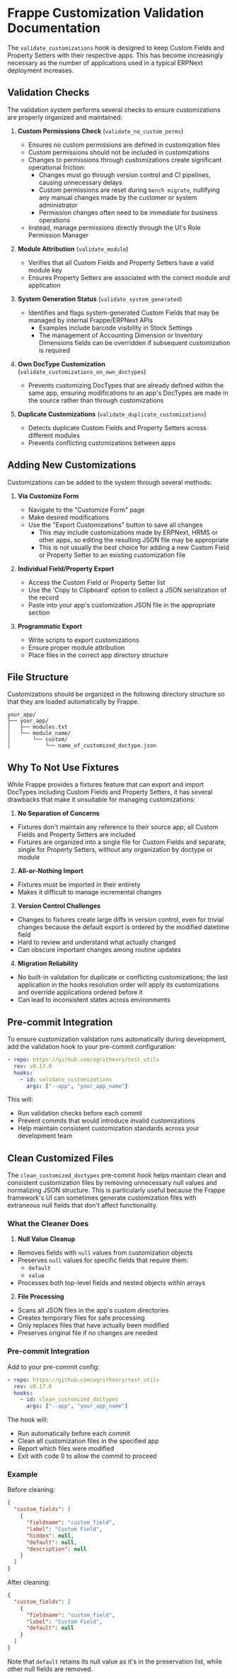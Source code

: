 # Frappe Customization Validation Documentation

The `validate_customizations` hook is designed to keep Custom Fields and Property Setters with their respective apps. This has become increasingly necessary as the number of applications used in a typical ERPNext deployment increases.

## Validation Checks

The validation system performs several checks to ensure customizations are properly organized and maintained:

1. **Custom Permissions Check** (`validate_no_custom_perms`)
   - Ensures no custom permissions are defined in customization files
   - Custom permissions should not be included in customizations
   - Changes to permissions through customizations create significant operational friction:
     - Changes must go through version control and CI pipelines, causing unnecessary delays
     - Custom permissions are reset during `bench migrate`, nullifying any manual changes made by the customer or system administrator
     - Permission changes often need to be immediate for business operations
   - Instead, manage permissions directly through the UI's Role Permission Manager

2. **Module Attribution** (`validate_module`)
   - Verifies that all Custom Fields and Property Setters have a valid module key
   - Ensures Property Setters are associated with the correct module and application

3. **System Generation Status** (`validate_system_generated`)
   - Identifies and flags system-generated Custom Fields that may be managed by internal Frappe/ERPNext APIs
     - Examples include barcode visibility in Stock Settings
     - The management of Accounting Dimension or Inventory Dimensions fields can be overridden if subsequent customization is required

4. **Own DocType Customization** (`validate_customizations_on_own_doctypes`)
   - Prevents customizing DocTypes that are already defined within the same app, ensuring modifications to an app's DocTypes are made in the source rather than through customizations

5. **Duplicate Customizations** (`validate_duplicate_customizations`)
   - Detects duplicate Custom Fields and Property Setters across different modules
   - Prevents conflicting customizations between apps

## Adding New Customizations

Customizations can be added to the system through several methods:

1. **Via Customize Form**
   - Navigate to the "Customize Form" page
   - Make desired modifications
   - Use the "Export Customizations" button to save all changes
     - This may include customizations made by ERPNext, HRMS or other apps, so editing the resulting JSON file may be appropriate
     - This is not usually the best choice for adding a new Custom Field or Property Setter to an existing customization file

2. **Individual Field/Property Export**
   - Access the Custom Field or Property Setter list
   - Use the 'Copy to Clipboard' option to collect a JSON serialization of the record
   - Paste into your app's customization JSON file in the appropriate section

3. **Programmatic Export**
   - Write scripts to export customizations
   - Ensure proper module attribution
   - Place files in the correct app directory structure

## File Structure

Customizations should be organized in the following directory structure so that they are loaded automatically by Frappe.

```
your_app/
├── your_app/
│   ├── modules.txt
│   └── module_name/
│       └── custom/
│           └── name_of_customized_doctype.json
```

## Why To Not Use Fixtures

While Frappe provides a fixtures feature that can export and import DocTypes including Custom Fields and Property Setters, it has several drawbacks that make it unsuitable for managing customizations:

1. **No Separation of Concerns**

- Fixtures don't maintain any reference to their source app; all Custom Fields and Property Setters are included
- Fixtures are organized into a single file for Custom Fields and separate, single for Property Setters, without any organization by doctype or module

2. **All-or-Nothing Import**

- Fixtures must be imported in their entirety
- Makes it difficult to manage incremental changes

3. **Version Control Challenges**

- Changes to fixtures create large diffs in version control, even for trivial changes because the default export is ordered by the modified datetime field
- Hard to review and understand what actually changed
- Can obscure important changes among routine updates

4. **Migration Reliability**

- No built-in validation for duplicate or conflicting customizations; the last application in the hooks resolution order will apply its customizations and override applications ordered before it
- Can lead to inconsistent states across environments

## Pre-commit Integration

To ensure customization validation runs automatically during development, add the validation hook to your pre-commit configuration:

```yaml
- repo: https://github.com/agritheory/test_utils
  rev: v0.17.0
  hooks:
    - id: validate_customizations
      args: ["--app", "your_app_name"]
```

This will:

- Run validation checks before each commit
- Prevent commits that would introduce invalid customizations
- Help maintain consistent customization standards across your development team

## Clean Customized Files

The `clean_customized_doctypes` pre-commit hook helps maintain clean and consistent customization files by removing unnecessary null values and normalizing JSON structure. This is particularly useful because the Frappe framework's UI can sometimes generate customization files with extraneous null fields that don't affect functionality.

### What the Cleaner Does

1. **Null Value Cleanup**

- Removes fields with `null` values from customization objects
- Preserves `null` values for specific fields that require them:
  - `default`
  - `value`
- Processes both top-level fields and nested objects within arrays

2. **File Processing**

- Scans all JSON files in the app's custom directories
- Creates temporary files for safe processing
- Only replaces files that have actually been modified
- Preserves original file if no changes are needed

### Pre-commit Integration

Add to your pre-commit config:

```yaml
- repo: https://github.com/agritheory/test_utils
  rev: v0.17.0
  hooks:
    - id: clean_customized_doctypes
      args: ["--app", "your_app_name"]
```

The hook will:

- Run automatically before each commit
- Clean all customization files in the specified app
- Report which files were modified
- Exit with code 0 to allow the commit to proceed

### Example

Before cleaning:

```json
{
  "custom_fields": [
    {
      "fieldname": "custom_field",
      "label": "Custom Field",
      "hidden": null,
      "default": null,
      "description": null
    }
  ]
}
```

After cleaning:

```json
{
  "custom_fields": [
    {
      "fieldname": "custom_field",
      "label": "Custom Field",
      "default": null
    }
  ]
}
```

Note that `default` retains its null value as it's in the preservation list, while other null fields are removed.

